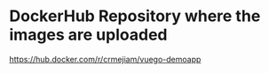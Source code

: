 # DockerHub Repository where the images are uploaded
https://hub.docker.com/r/crmejiam/vuego-demoapp
